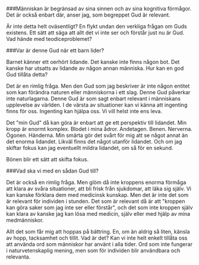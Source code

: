 ###Människan är begränsad av sina sinnen och av sina kognitiva förmågor. Det är också enbart där, anser jag, som begreppet Gud är relevant.

Är inte detta helt oväsentligt? En flykt undan den verkliga frågan om Guds existens. Ett sätt att säga att allt det vi inte ser och förstår just nu är Gud. Vad hände med teodiceproblemet?

###Var är denne Gud när ett barn lider?

Barnet känner ett oerhört lidande. Det kanske inte finns någon bot. Det kanske har utsatts av lidande av någon annan människa. Hur kan en god Gud tillåta detta?

Det är en rimlig fråga. Men den Gud som jag beskriver är inte någon entitet som kan förändra naturen eller människorna i ett slag. Denne Gud påverkar inte naturlagarna. Denne Gud är som sagt enbart relevant i människans upplevelse av världen. I de värsta av situationer kan vi känna att ingenting finns för oss. Ingenting kan hjälpa oss. Vi vill helst inte ens leva.

Det "min Gud" då kan göra är enbart att ge ett perspektiv till lidandet. Min kropp är enormt komplex. Blodet i mina ådror. Andetagen. Benen. Nerverna. Ögonen. Händerna. Min smärta gör det svårt för mig att se något annat än det enorma lidandet. Likväl finns det något utanför lidandet. Och om jag skiftar fokus kan jag eventuellt mildra lidandet, om så för en sekund.

Bönen blir ett sätt att skifta fokus.

###Vad ska vi med en sådan Gud till?

Det är också en rimlig fråga. Men glöm då inte kroppens enorma förmåga att klara av svåra situationer, att bli frisk från sjukdomar, att läka sig själv. Vi kan kanske förklara dem med medicinsk kunskap. Men det är inte det som är relevant för individen i stunden. Det som är relevant då är att "kroppen kan göra saker som jag inte ser eller förstår", och det som inte kroppen själv kan klara av kanske jag kan lösa med medicin, själv eller med hjälp av mina medmänniskor.

Allt det som får mig att hoppas på bättring. En, om än aldrig så liten, känsla av hopp, tacksamhet och tillit. Vad är det? Kan vi inte helt enkelt tillåta oss att använda ord som människor har använt i alla tider. Ord som inte fungerar i naturvetenskaplig mening, men som för individen blir användbara och relevanta.
